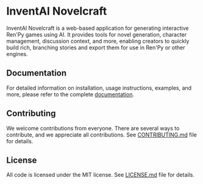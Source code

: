 # InventAI Novelcraft

InventAI Novelcraft is a web-based application for generating interactive Ren'Py games using AI. It provides tools for novel generation, character management, discussion context, and more, enabling creators to quickly build rich, branching stories and export them for use in Ren'Py or other engines.

## Documentation

For detailed information on installation, usage instructions, examples, and
more, please refer to the complete [documentation](https://inventai-docs.vercel.app/docs).

## Contributing

We welcome contributions from everyone. There are several ways to contribute, and we appreciate all contributions.
See [CONTRIBUTING.md](https://github.com/InventaiSIL/.github/blob/main/profile/CONTRIBUTING.md) file for details.

## License

All code is licensed under the MIT license. See [LICENSE.md](./LICENSE.md) file for details.
